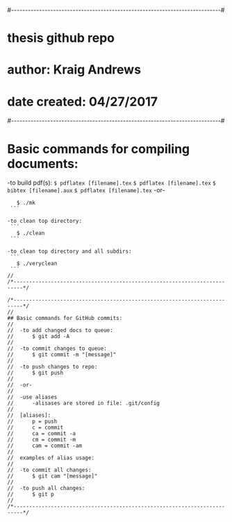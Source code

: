 #---------------------------------------------------------------------------#
# thesis github repo                                                        #
#                                                                           #
# author: Kraig Andrews                                                     #
#                                                                           #
# date created: 04/27/2017                                                  #
#---------------------------------------------------------------------------#



# Basic commands for compiling documents:

   -to build pdf(s):
    ```
      $ pdflatex [filename].tex
    ```
    ```
      $ pdflatex [filename].tex
    ```
    ```
      $ bibtex [filename].aux
    ```
    ```
      $ pdflatex [filename].tex
    ```
   -or-
   ```
      $ ./mk
    ```

  -to clean top directory:
    ```
      $ ./clean
    ```

  -to clean top directory and all subdirs:
    ```
      $ ./veryclean
    ```
//
/*-------------------------------------------------------------------------*/

/*-------------------------------------------------------------------------*/
//
## Basic commands for GitHub commits:
//
//  -to add changed docs to queue:
//      $ git add -A
//
//  -to commit changes to queue:
//      $ git commit -m "[message]"
//
//  -to push changes to repo:
//      $ git push
//
//  -or-
//
//  -use aliases
//      -alisases are stored in file: .git/config
//
//  [aliases]:
//      p = push
//      c = commit
//      ca = commit -a
//      cm = commit -m
//      cam = commit -am
//
//  examples of alias usage:
// 
//  -to commit all changes:
//      $ git cam "[message]"
//
//  -to push all changes:
//      $ git p
//
/*-------------------------------------------------------------------------*/

